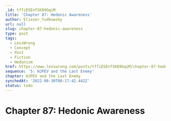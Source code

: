 ```yaml
---
_id: tffiESEnfSK89GqiM
title: 'Chapter 87: Hedonic Awareness'
author: Eliezer_Yudkowsky
url: null
slug: chapter-87-hedonic-awareness
type: post
tags:
  - LessWrong
  - Concept
  - Post
  - Fiction
  - Hedonism
href: https://www.lesswrong.com/posts/tffiESEnfSK89GqiM/chapter-87-hedonic-awareness
sequence: '5: HJPEV and the Last Enemy'
chapter: HJPEV and the Last Enemy
synchedAt: '2022-08-30T08:17:42.442Z'
status: todo
---
```


# Chapter 87: Hedonic Awareness
